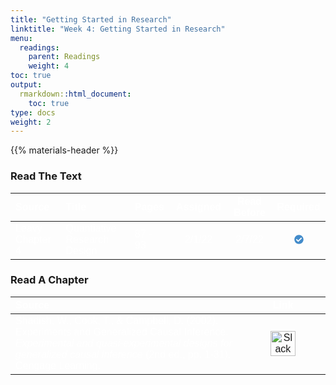 ```yaml
---
title: "Getting Started in Research"
linktitle: "Week 4: Getting Started in Research"
menu:
  readings:
    parent: Readings
    weight: 4
toc: true
output:
  rmarkdown::html_document:
    toc: true
type: docs
weight: 2
---
```


<script src="/rmarkdown-libs/kePrint/kePrint.js"></script>
<link href="/rmarkdown-libs/lightable/lightable.css" rel="stylesheet" />
<script src="/rmarkdown-libs/kePrint/kePrint.js"></script>

<link href="/rmarkdown-libs/lightable/lightable.css" rel="stylesheet" />

{{% materials-header %}}

### Read The Text

<table class=" lightable-paper" style="font-family: &quot;Arial Narrow&quot;, arial, helvetica, sans-serif; width: auto !important; margin-left: auto; margin-right: auto;">
<thead>
<tr>
<th style="text-align:left;color: #ffffff !important;background-color: transparent !important;vertical-align: middle !important;">
Source
</th>
<th style="text-align:left;color: #ffffff !important;background-color: transparent !important;vertical-align: middle !important;">
Title
</th>
<th style="text-align:left;color: #ffffff !important;background-color: transparent !important;vertical-align: middle !important;">
Pages
</th>
<th style="text-align:center;color: #ffffff !important;background-color: transparent !important;vertical-align: middle !important;">
Assigned
</th>
<th style="text-align:center;color: #ffffff !important;background-color: transparent !important;vertical-align: middle !important;">
Read Before
</th>
<th style="text-align:center;color: #ffffff !important;background-color: transparent !important;vertical-align: middle !important;">
Required
</th>
</tr>
</thead>
<tbody>
<tr>
<td style="text-align:left;width: 15em; color: #ffffff !important;color: #ffffff !important;background-color: transparent !important;vertical-align: middle !important;">
Leavy Chapter 4
</td>
<td style="text-align:left;width: 25em; color: #ffffff !important;color: #ffffff !important;background-color: transparent !important;vertical-align: middle !important;">
Quantiative Research Design
</td>
<td style="text-align:left;width: 5em; color: #ffffff !important;color: #ffffff !important;background-color: transparent !important;vertical-align: middle !important;">
87 - 93
</td>
<td style="text-align:center;width: 10em; color: #ffffff !important;color: #ffffff !important;background-color: transparent !important;vertical-align: middle !important;">
2/1/22
</td>
<td style="text-align:center;width: 10em; color: #ffffff !important;color: #ffffff !important;background-color: transparent !important;vertical-align: middle !important;">
2/7/22
</td>
<td style="text-align:center;width: 5em; color: #ffffff !important;color: #ffffff !important;background-color: transparent !important;vertical-align: middle !important;">
<svg aria-hidden="true" role="img" viewbox="0 0 512 512" style="height:15px;width:15px;vertical-align:-0.125em;margin-left:auto;margin-right:auto;font-size:inherit;fill:#428bca;overflow:visible;position:relative;">
<path d="M504 256c0 136.967-111.033 248-248 248S8 392.967 8 256 119.033 8 256 8s248 111.033 248 248zM227.314 387.314l184-184c6.248-6.248 6.248-16.379 0-22.627l-22.627-22.627c-6.248-6.249-16.379-6.249-22.628 0L216 308.118l-70.059-70.059c-6.248-6.248-16.379-6.248-22.628 0l-22.627 22.627c-6.248 6.248-6.248 16.379 0 22.627l104 104c6.249 6.249 16.379 6.249 22.628.001z"></path>
</svg>
</td>
</tr>
</tbody>
</table>

### Read A Chapter

<center>
<table class=" lightable-paper" style="font-family: &quot;Arial Narrow&quot;, arial, helvetica, sans-serif; width: auto !important; margin-left: auto; margin-right: auto;">
<thead>
<tr>
<th style="text-align:left;color: #ffffff !important;background-color: transparent !important;vertical-align: middle !important;">
Source
</th>
<th style="text-align:center;color: #ffffff !important;background-color: transparent !important;vertical-align: middle !important;">
Link
</th>
</tr>
</thead>
<tbody>
<tr>
<td style="text-align:left;width: 30em; color: #ffffff !important;vertical-align: middle !important;color: #ffffff !important;background-color: transparent !important;vertical-align: middle !important;">
Shadish, W., Cook, T., & Campbell, D. (2002). Experiments and
Generalized Causal Inference. <i>Experimental and quasi-experimental designs for generalized causal inference </i> (2nd ed., pp. 1-31). Cengage Learning.
</td>
<td style="text-align:center;width: 10em; color: #ffffff !important;vertical-align: middle !important;color: #ffffff !important;background-color: transparent !important;vertical-align: middle !important;">
<a href="/handouts/Shadish,%20Cook,%20and%20Campbell%20(2001)%20Chapter%201.pdf" target="_blank"><img src="/logos/pdf-ico.png" alt="Slack icon" width="40"></a>
</td>
</tr>
</tbody>
</table>
</center>
